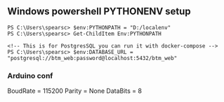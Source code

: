 ## Windows powershell PYTHONENV setup
```powerhsell
PS C:\Users\spearsc> $env:PYTHONPATH = "D:/localenv"
PS C:\Users\spearsc> Get-ChildItem Env:PYTHONPATH

<!-- This is for PostgresSQL you can run it with docker-compose -->
PS C:\Users\spearsc> $env:DATABASE_URL = "postgresql://btm_web:password@localhost:5432/btm_web"
```

### Arduino conf
BoudRate = 115200
Parity   = None
DataBits = 8
